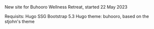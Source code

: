 New site for Buhooro Wellness Retreat, started 22 May 2023

Requisits:
Hugo SSG
Bootstrap 5.3
Hugo theme: buhooro, based on the stjohn's theme


